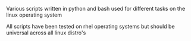 Various scripts written in python and bash used for different tasks on the linux operating system

All scripts have been tested on rhel operating systems but should be universal across all linux distro's
